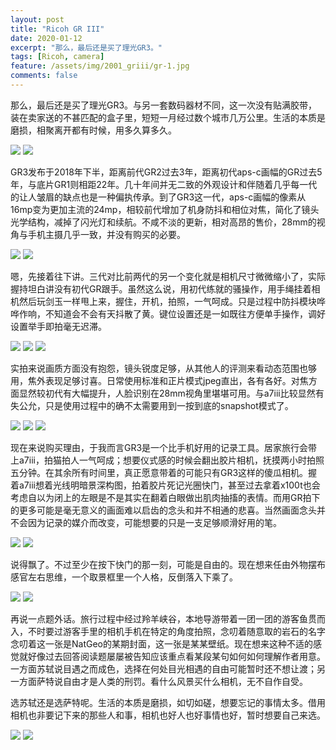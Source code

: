 ```yaml
---
layout: post
title: "Ricoh GR III"
date: 2020-01-12
excerpt: "那么，最后还是买了理光GR3。"
tags: [Ricoh, camera]
feature: /assets/img/2001_griii/gr-1.jpg
comments: false
---
```


那么，最后还是买了理光GR3。与另一套数码器材不同，这一次没有贴满胶带，装在卖家送的不甚匹配的盒子里，短短一月经过数个城市几万公里。生活的本质是磨损，相聚离开都有时候，用多久算多久。

![](/assets/img/2001_griii/gr-2.jpg)
![](/assets/img/2001_griii/gr-3.jpg)

GR3发布于2018年下半，距离前代GR2过去3年，距离初代aps-c画幅的GR过去5年，与底片GR1则相距22年。几十年间并无二致的外观设计和伴随着几乎每一代的让人皱眉的缺点也是一种偏执传承。到了GR3这一代，aps-c画幅的像素从16mp变为更加主流的24mp，相较前代增加了机身防抖和相位对焦，简化了镜头光学结构，减掉了闪光灯和续航。不咸不淡的更新，相对高昂的售价，28mm的视角与手机主摄几乎一致，并没有购买的必要。

![](/assets/img/2001_griii/gr-4.jpg)
![](/assets/img/2001_griii/gr-5.jpg)

嗯，先接着往下讲。三代对比前两代的另一个变化就是相机尺寸微微缩小了，实际握持坦白讲没有初代GR跟手。虽然这么说，用初代练就的骚操作，用手绳挂着相机然后玩剑玉一样甩上来，握住，开机，拍照，一气呵成。只是过程中防抖模块哗哗作响，不知道会不会有天抖散了黄。键位设置还是一如既往方便单手操作，调好设置举手即拍毫无迟滞。

![](/assets/img/2001_griii/5-4.jpg)
![](/assets/img/2001_griii/5-1.jpg)
![](/assets/img/2001_griii/5-3.jpg)

实拍来说画质方面没有抱怨，镜头锐度足够，从其他人的评测来看动态范围也够用，焦外表现足够讨喜。日常使用标准和正片模式jpeg直出，各有各好。对焦方面显然较初代有大幅提升，人脸识别在28mm视角里堪堪可用。与a7iii比较显然有失公允，只是使用过程中的确不太需要用到一按到底的snapshot模式了。

![](/assets/img/2001_griii/5-5.jpg)
![](/assets/img/2001_griii/5-7.jpg)
![](/assets/img/2001_griii/5-8.jpg)

现在来说购买理由，于我而言GR3是一个比手机好用的记录工具。居家旅行会带上a7iii，拍猫拍人一气呵成；想要仪式感的时候会翻出胶片相机，抚摸两小时拍照五分钟。在其余所有时间里，真正愿意带着的可能只有GR3这样的傻瓜相机。握着a7iii想着光线明暗景深构图，拍着胶片死记光圈快门，甚至过去拿着x100t也会考虑自以为闭上的左眼是不是其实在翻着白眼做出肌肉抽搐的表情。而用GR拍下的更多可能是毫无意义的画面难以启齿的念头和并不相通的悲喜。当然画面念头并不会因为记录的媒介而改变，可能想要的只是一支足够顺滑好用的笔。

![](/assets/img/2001_griii/4-3.jpg)
![](/assets/img/2001_griii/4-7.jpg)

说得飘了。不过至少在按下快门的那一刻，可能是自由的。现在想来任由外物摆布感官左右思维，一个取景框里一个人格，反倒落入下乘了。

![](/assets/img/2001_griii/4-4.jpg)
![](/assets/img/2001_griii/4-10.jpg)

再说一点题外话。旅行过程中经过羚羊峡谷，本地导游带着一团一团的游客鱼贯而入，不时要过游客手里的相机手机在特定的角度拍照，念叨着随意取的岩石的名字念叨着这一张是NatGeo的某期封面，这一张是某某壁纸。现在想来这种不适的感觉就好像过去回答阅读题屡屡被告知应该重点看某段某句如何如何理解作者用意。一方面苏轼说目遇之而成色，选择在何处目光相遇的自由可能暂时还不想让渡；另一方面萨特说自由才是人类的刑罚。看什么风景买什么相机，无不自作自受。

选苏轼还是选萨特呢。生活的本质是磨损，如切如磋，想要忘记的事情太多。借用相机也非要记下来的那些人和事，相机也好人也好事情也好，暂时想要自己来选。

![](/assets/img/2001_griii/5-9.jpg)
![](/assets/img/2001_griii/gr-6.jpg)
